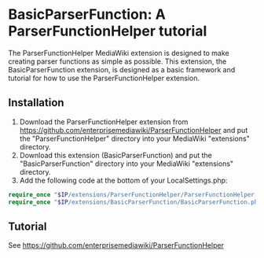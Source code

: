 BasicParserFunction: A ParserFunctionHelper tutorial
====================================================

The ParserFunctionHelper MediaWiki extension is designed to make creating parser functions as simple as possible. This extension, the BasicParserFunction extension, is designed as a basic framework and tutorial for how to use the ParserFunctionHelper extension.

Installation
------------

1. Download the ParserFunctionHelper extension from https://github.com/enterprisemediawiki/ParserFunctionHelper and put the "ParserFunctionHelper" directory into your MediaWiki "extensions" directory.
2. Download this extension (BasicParserFunction) and put the "BasicParserFunction" directory into your MediaWiki "extensions" directory.
3. Add the following code at the bottom of your LocalSettings.php:
```php
require_once "$IP/extensions/ParserFunctionHelper/ParserFunctionHelper.php";
require_once "$IP/extensions/BasicParserFunction/BasicParserFunction.php";
```

Tutorial
--------
See https://github.com/enterprisemediawiki/ParserFunctionHelper
